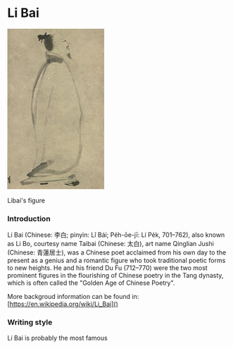 # Li Bai

![](libai.jpg)

Libai's figure

### Introduction

Li Bai (Chinese: 李白; pinyin: Lǐ Bái; Pe̍h-ōe-jī: Lí Pe̍k, 701–762), also known as Li Bo, courtesy name Taibai (Chinese: 太白), art name Qinglian Jushi (Chinese: 青蓮居士), was a Chinese poet acclaimed from his own day to the present as a genius and a romantic figure who took traditional poetic forms to new heights. He and his friend Du Fu (712–770) were the two most prominent figures in the flourishing of Chinese poetry in the Tang dynasty, which is often called the "Golden Age of Chinese Poetry". 

More backgroud information can be found in: [https://en.wikipedia.org/wiki/Li_Bai]()
### Writing style
Li Bai is probably the most famous
